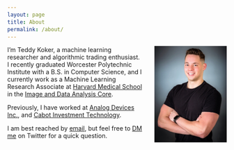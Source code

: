 ```yaml
---
layout: page
title: About
permalink: /about/
---
```


<img alt="Teddy Koker" src="/images/profile.jpg"
    style="float: right; max-width: 33%; margin: 0 0 1em 2em;">

I’m Teddy Koker, a machine learning researcher and algorithmic trading enthusiast.
I recently graduated Worcester Polytechnic
Institute with a B.S. in Computer Science, and I currently work as a Machine
Learning Research Associate at [Harvard Medical
School](https://hms.harvard.edu/) in the [Image and Data
Analysis Core](https://idac.hms.harvard.edu/).

Previously, I have worked at [Analog Devices Inc.](https://www.analog.com/en/index.html), 
and [Cabot Investment Technology](https://www.cabotintech.com/).

I am best reached by [email](mailto:teddy.koker@gmail.com), but feel free to 
[DM me](https://twitter.com/messages/compose?recipient_id=970337853912821760") on Twitter for
a quick question.
